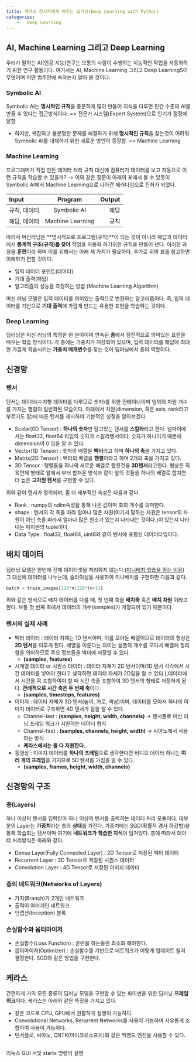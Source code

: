 ```yaml
---
title: 케라스 창시자에게 배우는 딥러닝(Deep Learning with Python)
categories: 
    -   Deep Learning
---
```

## AI, Machine Learning 그리고 Deep Learning
우리가 말하는 AI(인공 지능)연구는 보통의 사람이 수행하는 지능적인 작업을 자동화하기 위한 연구 활동이다. 여기서는 AI, Machine Learning 그리고 Deep LearningS이 무엇이며 어떤 범주안에 속하는지 알아 볼 것이다.

### Symbolic AI
Symbolic AI는 **명시적인 규칙**을 충분하게 많이 만들어 지식을 다루면 인간 수준의 AI를 만들 수 있다는 접근방식이다. => 전문가 시스템(Expert System)으로 인기가 절정에 달함
-   하지만, 복잡하고 불분명한 문제를 해결하기 위해 **명시적인 규칙**을 찾는것이 어려워 Symbolic AI를 대체하기 위한 새로운 방안이 등장함. => Machine Learning

### Machine Learning
프로그래머가 직접 만든 데이터 처리 규칙 대신에 컴퓨터가 데이터를 보고 자동으로 이런 규칙을 학습할 수 있을까? -> 이와 같은 질문이 아래의 표에서 볼 수 있듯이 Symbolic AI에서 Machine Learning으로 나아간 패러다임으로 진화가 되었다.  

|Input|Program|Output|
|:-----|:-------:|------:|
|규칙, 데이터|Symbolic AI|해답|
|해답, 데이터|Machine Learning|규칙|  

따라서 머신러닝은 **명시적으로 프로그램(규칙)**이 되는 것이 아니라 해답과 데이터에서 **통계적 구조(규칙)를 찾아** 작업을 자동화 하기위한 규칙을 만들어 낸다. 이러한 과정을 **훈련**이라 하며 이를 위해서는 아래 세 가지가 필요하다. 추가로 위의 표를 참고하면 이해하기 편할 것이다.
-   입력 데이터 포인트(데이터)
-   기대 출력(해답)
-   알고리즘의 성능을 측정하는 방법  (Machine Learning Algorithm)

머신 러닝 모델은 입력 데이터를 의미있는 출력으로 변환하는 알고리즘이다. 즉, 입력 데이터를 기반으로 **기대 출력**에 가깝게 만드는 유용한 표현을 학습하는 것이다. 

### Deep Learning
딥러닝은 머신 러닝의 특정한 한 분야이며 연속된 **층**에서 점진적으로 의미있는 표현을 배우는 학습 방식이다. 각 층에는 가중치가 저장되어 있으며, 입력 데이터를 해답에 최대한 가깝게 학습시키는 **가중치 매개변수**를 찾는 것이 딥러닝에서 층의 역할이다.

## 신경망
### 텐서
텐서는 데이터(수치형 데이터를 다루므로 숫자)를 위한 컨테이너이며 임의의 차원 개수를 가지는 행렬의 일반화된 모습이다. 아래에서 차원(dimension, 혹은 axis, rank라고 부르기도 함)에 따른 텐서를 제시하여 기본적인 성질을 알아보겠다.
-   Scalar(0D Tensor) : **하나의 숫자**만 담고있는 텐서를 **스칼라**라고 한다. 넘파이에서는 float32, float64 타입의 숫자가 스칼라텐서이다. 숫자가 하나이기 때문에 dimension이 0 임을 알 수 있다.
-   Vector(1D Tensor) : 숫자의 배열을 **벡터**라고 하며 **하나의 축**을 가지고 있다. 
-   Matrix(2D Tensor) : 벡터의 배열을 **행렬**이라고 하며 2개의 축을 가지고 있다.
-   3D Tensor : 행렬들을 하나의 새로운 배열로 합친것을 **3D텐서**라고한다. 형상은 직육면체 형태로 앞에서 부터 합쳐온 방식과 같이 앞의 것들을 하나의 배열로 합치면 더 높은 **고차원 텐서**를 구현할 수 있다.  

위와 같이 텐서가 정의되며, 좀 더 세부적인 속성은 다음과 같다.
-   Rank : numpy의 ndim속성을 통해 나온 값이며 축의 개수를 의미한다.
-   shape : 텐서의 각 축을 따라 얼마나 많은 차원(여기서 말하는 차원은 tensor의 차원이 아닌 축을 따라서 얼마나 많은 원소가 있는지 나타내는 것이다.)이 있는지 나타내는 파이썬의 tuple이다. 
-   Data Type : float32, float64, uint8와 같이 텐서에 포함된 데이터타입이다.  

## 배치 데이터
딥러닝 모델은 한번에 전체 데이터셋을 처리하지 않는다.(<a href="https://jamangstangs.github.io/deeplearning/Deep-Learning-from-Scratch#미니배치-학습">미니배치 학습을 하는 이유</a>) 그 대신에 데이터를 나누는데, 슬라이싱을 사용하여 미니배치를 구현하면 다음과 같다.  

```python
batch = train_images[128*n:128*(n+1)]
```   

위와 같은 방식으로 배치 데이터를 다룰 때, 첫 번째 축을 **배치축** 혹은 **배치 차원** 이라고 한다. 보통 첫 번째 축에서 데이터의 개수(samples)가 저장되어 있기 때문이다.

### 텐서의 실제 사례
-   벡터 데이터 : 데이터 자체는 1D 텐서이며, 이를 모아둔 배열이므로 데이터의 형상은 **2D 텐서**를 이루게 된다. 배열을 이룬다는 의미는 샘플의 개수를 모아서 배열에 정리함을 의미하므로 주요 정보들을 벡터에 저장할 수 있다. 
    -   **(samples, features)**
-   시계열 데이터 or 시퀀스 데이터 : 데이터 자체가 2D 텐서이며(1D 텐서 각각에서 시간 데이터를 넣어야 한다고 생각하면 데이터 자체가 2D임을 알 수 있다.),데이터에서 시간을 꼭 포함하여야 할 때 시간 축을 포함하여 3D 텐서의 형태로 저장하게 된다. **관례적으로 시간 축은 두 번째 축**이다. 
    -   **(samples, timesteps, features)**
-   이미지 : 데이터 자체가 3D 텐서(높이, 가로, 색상)이며, 데이터를 모아서 하나의 이미지 데이터로 구축하면 4D 텐서가 됨을 알 수 있다.
    -   Channel-last : **(samples, height, width, channels)** -> 텐서플로 머신 러닝 프레임 워크가 지원하는 데이터 형식
    -   Channel-first : **(samples, channels, height, width)** -> 씨아노에서 사용하는 방식 
    -   **케라스에서는 둘 다 지원한다.**
-   동영상 :  이미지 데이터를 **하나의 프레임**으로 생각한다면 비디오 데이터 하나는 **여러 개의 프레임**을 가지므로 5D 텐서를 가짐을 알 수 있다.
    -   **(samples, frames, height, width, channels)**

## 신경망의 구조
### 층(Layers)
하나 이상의 텐서를 입력받아 하나 이상의 텐서를 출력하는 데이터 처리 모듈이다. 대부분의 Layer는 **가중치**라는 층의 **상태**를 가진다. 가중치에는 SGD(확률적 경사 하강법)을 통해 학습되는 텐서이며 여기에 **네트워크가 학습한 지식**이 담겨있다. 층에 따라서 데이터 처리방식은 아래와 같다.
-   Dense Layer(Fully Connected Layer) : 2D Tensor로 저장된 벡터 데이터
-   Recurrent Layer : 3D Tensor로 저장된 시퀀스 데이터
-   Convolution Layer : 4D Tensor로 저장된 이미지 데이터  
 
### 층의 네트워크(Networks of Layers)
-   가지(Branch)가 2개인 네트워크
-   출력이 여러개인 네트워크
-   인셉션(Inception) 블록

### 손실함수와 옵티마이저
-   손실함수(Loss Function) : 훈련을 하는동안 최소화 해야한다.
-   옵티마이저(Optimizer) : 손실함수를 기반으로 네트워크가 어떻게 업데이트 될지 결정한다. SGD와 같은 방법을 구현한다. 

## 케라스
간편하게 거의 모든 종류의 딥러닝 모델을 구현할 수 있는 파이썬을 위한 딥러닝 **프레임워크**이다. 케라스는 아래와 같은 특징을 가지고 있다.
-   같은 코드로 CPU, GPU에서 원활하게 실행이 가능하다.
-   Convolutional Networks, Rerurrent Networks를 사용이 가능하며 자유롭게 조합하여 사용이 가능하다.
-   텐서플로, 씨아노, CNTK(마이크로소프트)와 같은 백엔드 엔진을 사용할 수 있다.

##

리눅스 GUI 서맃 startx 명령어 실행



